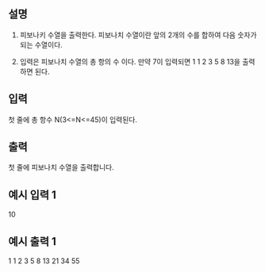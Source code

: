 ## 설명

1) 피보나키 수열을 출력한다. 피보나치 수열이란 앞의 2개의 수를 합하여 다음 숫자가 되는 수열이다.

2) 입력은 피보나치 수열의 총 항의 수 이다. 만약 7이 입력되면 1 1 2 3 5 8 13을 출력하면 된다.


## 입력

첫 줄에 총 항수 N(3<=N<=45)이 입력된다.


## 출력

첫 줄에 피보나치 수열을 출력합니다.


## 예시 입력 1

10
## 예시 출력 1

1 1 2 3 5 8 13 21 34 55